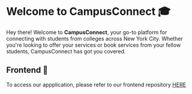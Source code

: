 # Welcome to **CampusConnect** 🎓

Hey there! Welcome to **CampusConnect**, your go-to platform for connecting with students from colleges across New York City. Whether you're looking to offer your services or book services from your fellow students, CampusConnect has got you covered.

## Frontend 🚪

To access our appplication, please refer to our frontend repository [HERE](https://github.com/walter0916/Campus-Connect-front-end)